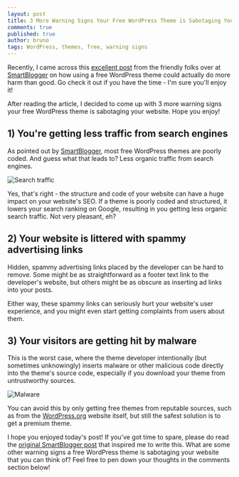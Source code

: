 ```yaml
---
layout: post
title: 3 More Warning Signs Your Free WordPress Theme is Sabotaging Your Website
comments: true
published: true
author: bruno
tags: WordPress, themes, free, warning signs
---
```

Recently, I came across this [excellent post](https://smartblogger.com/free-wordpress-themes/) from the friendly folks over at [SmartBlogger](http://smartblogger.com) on how using a free WordPress theme could actually do more harm than good. Go check it out if you have the time - I'm sure you'll enjoy it!

After reading the article, I decided to come up with 3 more warning signs your free WordPress theme is sabotaging your website. Hope you enjoy!
<!--excerpt-->

## 1) You're getting less traffic from search engines

As pointed out by [SmartBlogger](http://smartblogger.com), most free WordPress themes are poorly coded. And guess what that leads to? Less organic traffic from search engines.

![Search traffic](https://c5.staticflickr.com/8/7342/26805069284_460cca0ace_c.jpg)

Yes, that's right - the structure and code of your website can have a huge impact on your website's SEO. If a theme is poorly coded and structured, it lowers your search ranking on Google, resulting in you getting less organic search traffic. Not very pleasant, eh?

## 2) Your website is littered with spammy advertising links

Hidden, spammy advertising links placed by the developer can be hard to remove. Some might be as straightforward as a footer text link to the developer's website, but others might be as obscure as inserting ad links into your posts. 

Either way, these spammy links can seriously hurt your website's user experience, and you might even start getting complaints from users about them.

## 3) Your visitors are getting hit by malware

This is the worst case, where the theme developer intentionally (but sometimes unknowingly) inserts malware or other malicious code directly into the theme's source code, especially if you download your theme from untrustworthy sources. 

![Malware](https://c2.staticflickr.com/8/7480/27342221281_01cf18e226_c.jpg)

You can avoid this by only getting free themes from reputable sources, such as from the [WordPress.org](http://wordpress.org) website itself, but still the safest solution is to get a premium theme.

I hope you enjoyed today's post! If you've got time to spare, please do read the [original SmartBlogger post](http://smartblogger.com) that inspired me to write this. What are some other warning signs a free WordPress theme is sabotaging your website that you can think of? Feel free to pen down your thoughts in the comments section below!
